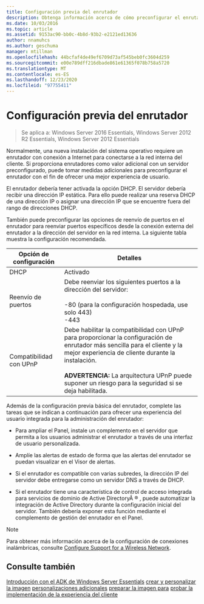 ```yaml
---
title: Configuración previa del enrutador
description: Obtenga información acerca de cómo preconfigurar el enrutador compatible con Internet para proporcionar una mejor experiencia de usuario.
ms.date: 10/03/2016
ms.topic: article
ms.assetid: 9153ac90-bb0c-4b8d-93b2-e2121ed13636
author: nnamuhcs
ms.author: geschuma
manager: mtillman
ms.openlocfilehash: 44bcfaf4de49ef6709d73af545beb0fc3604d259
ms.sourcegitcommit: e00e789dff216dbade861e61365f078b758a5720
ms.translationtype: MT
ms.contentlocale: es-ES
ms.lasthandoff: 12/23/2020
ms.locfileid: "97755411"
---
```

# <a name="preconfiguring-a-router"></a>Configuración previa del enrutador

>Se aplica a: Windows Server 2016 Essentials, Windows Server 2012 R2 Essentials, Windows Server 2012 Essentials

Normalmente, una nueva instalación del sistema operativo requiere un enrutador con conexión a Internet para conectarse a la red interna del cliente. Si proporciona enrutadores como valor adicional con un servidor preconfigurado, puede tomar medidas adicionales para preconfigurar el enrutador con el fin de ofrecer una mejor experiencia de usuario.

 El enrutador debería tener activada la opción DHCP. El servidor debería recibir una dirección IP estática. Para ello puede realizar una reserva DHCP de una dirección IP o asignar una dirección IP que se encuentre fuera del rango de direcciones DHCP.

 También puede preconfigurar las opciones de reenvío de puertos en el enrutador para reenviar puertos específicos desde la conexión externa del enrutador a la dirección del servidor en la red interna. La siguiente tabla muestra la configuración recomendada.

|Opción de configuración|Detalles|
|---------------------------|-------------|
|DHCP|Activado|
|Reenvío de puertos|Debe reenviar los siguientes puertos a la dirección del servidor:<br /><br /> -80 (para la configuración hospedada, use solo 443)<br />-443|
|Compatibilidad con UPnP|Debe habilitar la compatibilidad con UPnP para proporcionar la configuración de enrutador más sencilla para el cliente y la mejor experiencia de cliente durante la instalación.<br /><br /> **ADVERTENCIA:** La arquitectura UPnP puede suponer un riesgo para la seguridad si se deja habilitada.|

 Además de la configuración previa básica del enrutador, complete las tareas que se indican a continuación para ofrecer una experiencia del usuario integrada para la administración del enrutador:

-   Para ampliar el Panel, instale un complemento en el servidor que permita a los usuarios administrar el enrutador a través de una interfaz de usuario personalizada.

-   Amplíe las alertas de estado de forma que las alertas del enrutador se puedan visualizar en el Visor de alertas.

-   Si el enrutador es compatible con varias subredes, la dirección IP del servidor debe entregarse como un servidor DNS a través de DHCP.

-   Si el enrutador tiene una característica de control de acceso integrada para servicios de dominio de Active DirectoryÂ &reg; , puede automatizar la integración de Active Directory durante la configuración inicial del servidor. También debería exponer esta función mediante el complemento de gestión del enrutador en el Panel.

> [!NOTE]
>  Para obtener más información acerca de la configuración de conexiones inalámbricas, consulte [Configure Support for a Wireless Network](Configure-Support-for-a-Wireless-Network.md).

## <a name="see-also"></a>Consulte también
 [Introducción con el ADK de Windows Server Essentials](Getting-Started-with-the-Windows-Server-Essentials-ADK.md) [crear y personalizar la imagen](Creating-and-Customizing-the-Image.md) [personalizaciones adicionales](Additional-Customizations.md) [preparar la imagen para](Preparing-the-Image-for-Deployment.md) [probar la implementación de la experiencia del cliente](Testing-the-Customer-Experience.md)
